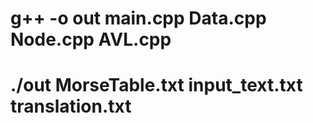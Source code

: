 # g++ -o out main.cpp Data.cpp Node.cpp AVL.cpp
# ./out MorseTable.txt input_text.txt translation.txt